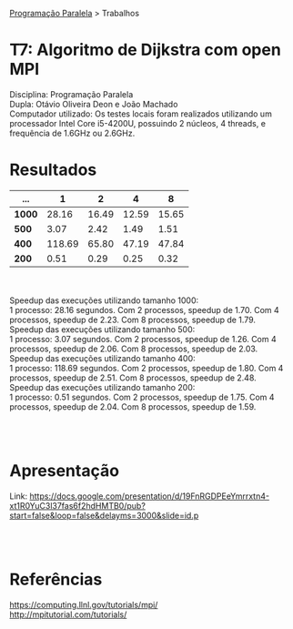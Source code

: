 [Programação Paralela](https://github.com/otaviodeon/elc139-2017a) > Trabalhos

# T7: Algoritmo de Dijkstra com open MPI
Disciplina: Programação Paralela <br>
Dupla: Otávio Oliveira Deon e João Machado<br>
Computador utilizado:  Os testes locais foram realizados utilizando um processador Intel Core i5-4200U, possuindo 2 núcleos, 4 threads, e frequência de 1.6GHz ou 2.6GHz.

# Resultados

...                 | 1 | 2 | 4 | 8
---		    |---|---|---|---
**1000**|	28.16	|    16.49	|	12.59      |    15.65
**500**| 3.07		|    2.42	|	1.49       |	1.51
**400**| 118.69		|    65.80	|	47.19      |	47.84
**200**| 0.51		|   0.29	|	0.25       | 	0.32

<br><br>
Speedup das execuções utilizando tamanho 1000:<br>
1 processo: 28.16 segundos. Com 2 processos, speedup de 1.70. Com 4 processos, speedup de 2.23. Com 8 processos, speedup de 1.79. <br>
Speedup das execuções utilizando tamanho 500:<br>
1 processo: 3.07 segundos. Com 2 processos, speedup de 1.26. Com 4 processos, speedup de 2.06. Com 8 processos, speedup de 2.03. <br>
Speedup das execuções utilizando tamanho 400:<br>
1 processo: 118.69 segundos. Com 2 processos, speedup de 1.80. Com 4 processos, speedup de 2.51. Com 8 processos, speedup de 2.48.<br>
Speedup das execuções utilizando tamanho 200:<br>
1 processo: 0.51 segundos. Com 2 processos, speedup de 1.75. Com 4 processos, speedup de 2.04. Com 8 processos, speedup de 1.59.<br>

<br><br>
# Apresentação
Link: https://docs.google.com/presentation/d/19FnRGDPEeYmrrxtn4-xt1R0YuC3l37fas6f2hdHMTB0/pub?start=false&loop=false&delayms=3000&slide=id.p

<br><br>
# Referências
https://computing.llnl.gov/tutorials/mpi/ <br>
http://mpitutorial.com/tutorials/ 
